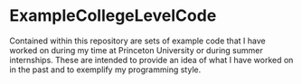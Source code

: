 # ExampleCollegeLevelCode
Contained within this repository are sets of example code that I have worked on during my time at Princeton University or during summer internships. These are intended to provide an idea of what I have worked on in the past and to exemplify my programming style.
